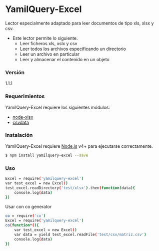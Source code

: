 # YamilQuery-Excel

Lector especialmente adaptado para leer documentos de tipo xls, xlsx y csv.
+ Este lector permite lo siguiente.
  - Leer ficheros xls, xslx y csv
  - Leer todos los archivos especificando un directorio
  - Leer un archivo en particular
  - Leer y almacenar el contenido en un objeto

### Versión
1.1.1

### Requerimientos

YamilQuery-Excel requiere los siguientes módulos:

* [node-xlsx](https://www.npmjs.com/package/node-xlsx) 
* [csvdata](https://www.npmjs.com/package/csvdata) 

### Instalación

YamilQuery-Excel requiere [Node.js](https://nodejs.org/) v4+ para ejecutarse correctamente.

```sh
$ npm install yamilquery-excel --save
```

### Uso

```sh
Excel = require('yamilquery-excel')
var test_excel = new Excel()
test_excel.readDirectory('test/xlsx').then(function(data){
	console.log(data)
})
```

Usar con co generator
```sh
co = require('co')
Excel = require('yamilquery-excel')
co(function*(){
	var test_excel = new Excel()
	var data = yield test_excel.readFile('test/csv/matriz.csv')
	console.log(data)
})
```